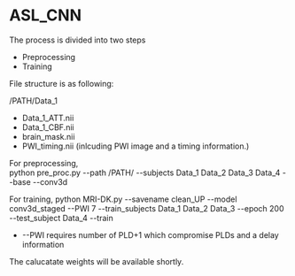 # ASL_CNN


The process is divided into two steps
 - Preprocessing
 - Training

File structure is as following:

/PATH/Data_1
- Data_1_ATT.nii
- Data_1_CBF.nii
- brain_mask.nii
- PWI_timing.nii (inlcuding PWI image and a timing information.)

For preprocessing,  
 python pre_proc.py --path /PATH/ --subjects Data_1 Data_2 Data_3 Data_4 --base --conv3d
 
For training,
 python MRI-DK.py --savename clean_UP --model conv3d_staged --PWI 7 --train_subjects Data_1 Data_2 Data_3 --epoch 200 --test_subject Data_4 --train
 - --PWI requires number of PLD+1 which compromise PLDs and a delay information

The calucatate weights will be available shortly.
